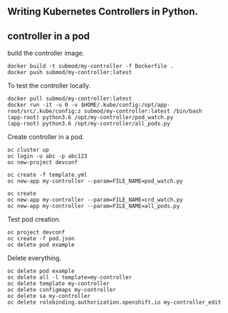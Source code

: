 ## Writing Kubernetes Controllers in Python.

## controller in a pod

build the controller image. 
```
docker build -t submod/my-controller -f Dockerfile .
docker push submod/my-controller:latest
```

To test the controller locally. 
```
docker pull submod/my-controller:latest
docker run -it -u 0 -v $HOME/.kube/config:/opt/app-root/src/.kube/config:z submod/my-controller:latest /bin/bash
(app-root) python3.6 /opt/my-controller/pod_watch.py
(app-root) python3.6 /opt/my-controller/all_pods.py
```

Create controller in a pod. 
```
oc cluster up
oc login -u abc -p abc123
oc new-project devconf

oc create -f template.yml
oc new-app my-controller --param=FILE_NAME=pod_watch.py

oc create 
oc new-app my-controller --param=FILE_NAME=crd_watch.py
oc new-app my-controller --param=FILE_NAME=all_pods.py
```

Test pod creation. 
```
oc project devconf
oc create -f pod.json
oc delete pod example
```

Delete everything. 
```
oc delete pod example
oc delete all -l template=my-controller
oc delete template my-controller
oc delete configmaps my-controller
oc delete sa my-controller
oc delete rolebinding.authorization.openshift.io my-controller_edit
```